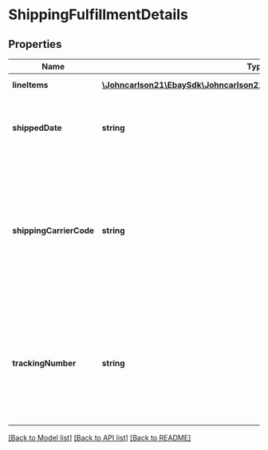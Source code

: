# ShippingFulfillmentDetails

## Properties
Name | Type | Description | Notes
------------ | ------------- | ------------- | -------------
**lineItems** | [**\Johncarlson21\EbaySdk\Johncarlson21\EbaySdk\Model\LineItemReference[]**](LineItemReference.md) | This array contains a list of or more line items and the quantity that will be shipped in the same package. | [optional] 
**shippedDate** | **string** | This is the actual date and time that the fulfillment package was shipped. This timestamp is in ISO 8601 format, which uses the 24-hour Universal Coordinated Time (UTC) clock. The seller should use the actual date/time that the package was shipped, but if this field is omitted, it will default to the current date/time.&lt;br&gt;&lt;br&gt;&lt;b&gt;Format:&lt;/b&gt; &lt;code&gt;[YYYY]-[MM]-[DD]T[hh]:[mm]:[ss].[sss]Z&lt;/code&gt; &lt;br&gt;&lt;b&gt;Example:&lt;/b&gt; &lt;code&gt;2015-08-04T19:09:02.768Z&lt;/code&gt;&lt;br&gt;&lt;br&gt;&lt;b&gt;Default:&lt;/b&gt; The current date and time. | [optional] 
**shippingCarrierCode** | **string** | The unique identifier of the shipping carrier being used to ship the line item(s). Technically, the &lt;strong&gt;shippingCarrierCode&lt;/strong&gt; and &lt;strong&gt;trackingNumber&lt;/strong&gt; fields are optional, but generally these fields will be provided if the shipping carrier and tracking number are known. &lt;br&gt;&lt;br&gt;&lt;span class&#x3D;\&quot;tablenote\&quot;&gt;&lt;strong&gt;Note:&lt;/strong&gt; Use the Trading API&#x27;s &lt;a href&#x3D;\&quot;https://developer.ebay.com/devzone/XML/docs/Reference/eBay/GeteBayDetails.html \&quot; target&#x3D;\&quot;_blank\&quot;&gt;GeteBayDetails&lt;/a&gt; call to retrieve the latest shipping carrier enumeration values. When making the &lt;a href&#x3D;\&quot;https://developer.ebay.com/devzone/XML/docs/Reference/eBay/GeteBayDetails.html \&quot; target&#x3D;\&quot;_blank\&quot;&gt;GeteBayDetails&lt;/a&gt; call, include the &lt;strong&gt;DetailName&lt;/strong&gt; field in the request payload and set its value to &lt;code&gt;ShippingCarrierDetails&lt;/code&gt;. Each valid shipping carrier enumeration value is returned in a &lt;strong&gt;ShippingCarrierDetails.ShippingCarrier&lt;/strong&gt; field in the response payload.&lt;/span&gt; | [optional] 
**trackingNumber** | **string** | The tracking number provided by the shipping carrier for this fulfillment. The seller should be careful that this tracking number is accurate since the buyer will use this tracking number to track shipment, and eBay has no way to verify the accuracy of this number.&lt;br&gt;&lt;br&gt;This field and the &lt;b&gt;shippingCarrierCode&lt;/b&gt; field are mutually dependent. If you include one, you must also include the other.&lt;br&gt;&lt;br&gt;&lt;span class&#x3D;\&quot;tablenote\&quot;&gt;&lt;strong&gt;Note:&lt;/strong&gt; If you include &lt;b&gt;trackingNumber&lt;/b&gt; (and &lt;b&gt;shippingCarrierCode&lt;/b&gt;) in the request, the resulting fulfillment&#x27;s ID (returned in the HTTP location code) is the tracking number. If you do not include shipment tracking information, the resulting fulfillment ID will default to an arbitrary number such as &lt;code&gt;999&lt;/code&gt;.&lt;/span&gt;&lt;br&gt;&lt;span class&#x3D;\&quot;tablenote\&quot;&gt;&lt;strong&gt;Note:&lt;/strong&gt; Only alphanumeric characters are supported for shipment tracking numbers. Spaces, hyphens, and all other special characters are not supported. Do not include a space in the tracking number even if a space appears in the tracking number on the shipping label.&lt;/span&gt; | [optional] 

[[Back to Model list]](../../README.md#documentation-for-models) [[Back to API list]](../../README.md#documentation-for-api-endpoints) [[Back to README]](../../README.md)

